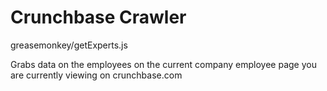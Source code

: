 # Crunchbase Crawler

greasemonkey/getExperts.js 

Grabs data on the employees on the current company employee page you are currently viewing on crunchbase.com

